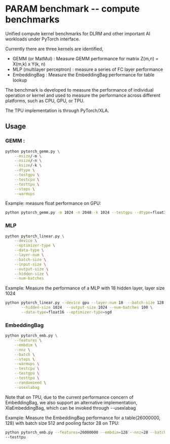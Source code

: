 # PARAM benchmark -- compute benchmarks

Unified compute kernel benchmarks for DLRM and other important AI workloads
under PyTorch interface.

Currently there are three kernels are identified, 
* GEMM (or MatMul) : Measure GEMM performance for matrix Z(m,n) = X(m,k) x Y(k, n)
* MLP (multilayer perceptron) : measure a series of FC layer performance
* EmbeddingBag : Measure the EmbeddingBag performance for table lookup

The benchmark is developed to measure the performance of individual 
operation or kernel and used to measure the performance across 
different platforms, such as CPU, GPU, or TPU. 

The TPU implementation is through PyTorch/XLA.

## Usage

### GEMM :

```bash
python pytorch_gemm.py \
    --msize/-m \
    --nsize/-n \
    --ksize/-k \
    --dtype \
    --testgpu \
    --testcpu \
    --testtpu \
    --steps \
    --warmups

```
Example: measure float performance on GPU:
```bash
python pytorch_gemm.py -m 1024 -n 2048 -k 1024 --testgpu --dtype=float32
```

### MLP
```bash
python pytorch_linear.py \
    --device \
    --optimizer-type \
    --data-type \
    --layer-num \
    --batch-size \
    --input-size \
    --output-size \
    --hidden-size \
    --num-batches
```

Example: Measure the performance of a MLP with 18 hidden layer, layer size 1024
```bash
python pytorch_linear.py --device gpu --layer-num 18  --batch-size 128 --input-size 1024 \
       --hidden-size 1024  --output-size 1024 --num-batches 100 \
       --data-type=float16 --optimizer-type=sgd
```

### EmbeddingBag
```bash
python pytorch_emb.py \
    --features \
    --embdim \
    --nnz \
    --batch \
    --steps \
    --warmups \
    --testcpu \
    --testgpu \
    --testtpu \
    --randomseed \
    --usexlabag
```

Note that on TPU, due to the current performance concern of EmbeddingBag, we
also support an alternative implementation, XlaEmbeddingBag, which can be
invoked through --usexlabag

Example: Measure the EmbeddingBag performance for a table(26000000, 128) with 
batch size 512 and pooling factor 28 on TPU:
```bash
python pytorch_emb.py --features=26000000 --embdim=128 --nnz=28 --batch=512
--testtpu
```

